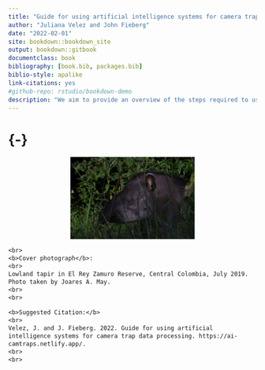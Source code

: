 ```yaml
--- 
title: "Guide for using artificial intelligence systems for camera trap data processing"
author: "Juliana Velez and John Fieberg"
date: "2022-02-01"
site: bookdown::bookdown_site
output: bookdown::gitbook
documentclass: book
bibliography: [book.bib, packages.bib]
biblio-style: apalike
link-citations: yes
#github-repo: rstudio/bookdown-demo
description: "We aim to provide an overview of the steps required to use platforms that implement artificial intelligence into workflows for processing camera trap images."
---
```

 
#  {-} 


<img src="tapir.jpg" width="50%" style="display: block; margin: auto;" />

```{=html}
<br>
<b>Cover photograph</b>: 
<br>
Lowland tapir in El Rey Zamuro Reserve, Central Colombia, July 2019. Photo taken by Joares A. May.
<br>
<br>
```


```{=html}
<b>Suggested Citation:</b>
<br>
Velez, J. and J. Fieberg. 2022. Guide for using artificial intelligence systems for camera trap data processing. https://ai-camtraps.netlify.app/.
<br>
<br>
```
